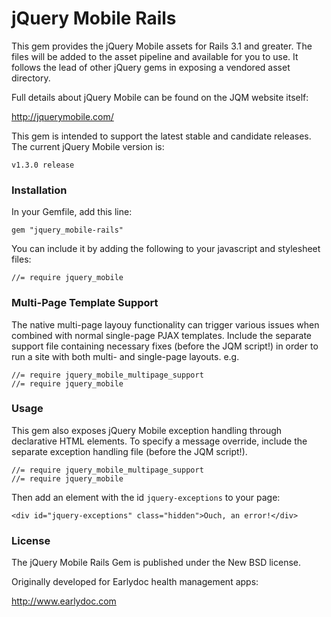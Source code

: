 jQuery Mobile Rails
===================

This gem provides the jQuery Mobile assets for Rails 3.1 and greater. The files will be added to the asset pipeline and available for you to use. It follows the lead of other jQuery gems in exposing a vendored asset directory.

Full details about jQuery Mobile can be found on the JQM website itself:

http://jquerymobile.com/

This gem is intended to support the latest stable and candidate releases. The current jQuery Mobile version is:

    v1.3.0 release

### Installation

In your Gemfile, add this line:

    gem "jquery_mobile-rails"

You can include it by adding the following to your javascript and stylesheet files:

    //= require jquery_mobile

### Multi-Page Template Support

The native multi-page layouy functionality can trigger various issues when combined with normal single-page PJAX templates. Include the separate support file containing necessary fixes (before the JQM script!) in order to run a site with both multi- and single-page layouts. e.g.

    //= require jquery_mobile_multipage_support
    //= require jquery_mobile

### Usage

This gem also exposes jQuery Mobile exception handling through declarative HTML elements. To specify a message override, include the separate exception handling file (before the JQM script!).

    //= require jquery_mobile_multipage_support
    //= require jquery_mobile

Then add an element with the id `jquery-exceptions` to your page:

    <div id="jquery-exceptions" class="hidden">Ouch, an error!</div>

### License

The jQuery Mobile Rails Gem is published under the New BSD license.

Originally developed for Earlydoc health management apps: 

http://www.earlydoc.com
    